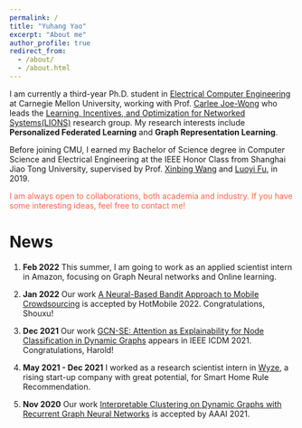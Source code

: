```yaml
---
permalink: /
title: "Yuhang Yao"
excerpt: "About me"
author_profile: true
redirect_from: 
  - /about/
  - /about.html
---
```


I am currently a third-year Ph.D. student in [Electrical Computer Engineering](https://www.ece.cmu.edu/) at Carnegie Mellon University, working with Prof. [Carlee Joe-Wong](https://www.andrew.cmu.edu/user/cjoewong/) who leads the [Learning, Incentives, and Optimization for Networked Systems(LIONS)](https://research.ece.cmu.edu/lions/index.html) research group. My research interests include <b>Personalized Federated Learning</b> and <b>Graph Representation Learning</b>. 

Before joining CMU, I earned my Bachelor of Science degree in Computer Science and Electrical Engineering at the IEEE Honor Class from Shanghai Jiao Tong University, supervised by Prof. [Xinbing Wang](http://www.cs.sjtu.edu.cn/~wang-xb/) and [Luoyi Fu](http://www.cs.sjtu.edu.cn/~fu-ly/), in 2019.

<p style="color:Tomato;">I am always open to collaborations, both academia and industry. If you have some interesting ideas, feel free to contact me!</p>

News
======

1. <b>Feb 2022</b> This summer, I am going to work as an applied scientist intern in Amazon, focusing on Graph Neural networks and Online learning.

2. <b>Jan 2022</b> Our work [A Neural-Based Bandit Approach to Mobile Crowdsourcing](https://hotmobile.org/2022/) is accepted by HotMobile 2022. Congratulations, Shouxu!

3. <b>Dec 2021</b> Our work [GCN-SE: Attention as Explainability for Node Classification in Dynamic Graphs](https://arxiv.org/abs/2110.05598) appears in IEEE ICDM 2021. Congratulations, Harold!

4. <b>May 2021 - Dec 2021</b> I worked as a research scientist intern in [Wyze](https://wyze.com), a rising start-up company with great potential, for Smart Home Rule Recommendation. 

5. <b>Nov 2020</b> Our work [Interpretable Clustering on Dynamic Graphs with Recurrent Graph Neural Networks](https://arxiv.org/abs/2012.08740) is accepted by AAAI 2021. 
